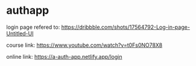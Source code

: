 # authapp

login page refered to: https://dribbble.com/shots/17564792-Log-in-page-Untitled-UI

course link: https://www.youtube.com/watch?v=t0Fs0NO78X8

online link: https://a-auth-app.netlify.app/login
